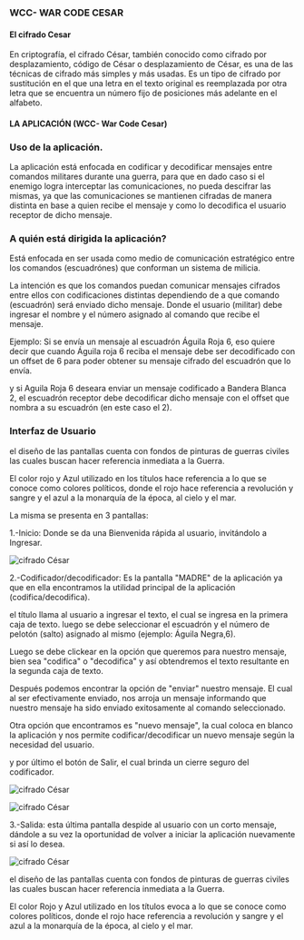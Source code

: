 ### WCC- WAR CODE CESAR

#### El cifrado Cesar
En criptografía, el cifrado César, también conocido como cifrado por desplazamiento, código de César o desplazamiento de César, es una de las técnicas de cifrado más simples y más usadas. Es un tipo de cifrado por sustitución en el que una letra en el texto original es reemplazada por otra letra que se encuentra un número fijo de posiciones más adelante en el alfabeto.

#### LA APLICACIÓN (WCC- War Code Cesar)

### Uso de la aplicación.

La aplicación está enfocada en codificar y decodificar mensajes entre comandos militares durante una guerra, para que en dado caso si el enemigo logra interceptar las comunicaciones, no pueda descifrar las mismas, ya que las comunicaciones se mantienen cifradas de manera distinta en base a quien recibe el mensaje y como lo decodifica el usuario receptor de dicho mensaje.


### A quién está dirigida la aplicación?

Está enfocada en ser usada como medio de comunicación estratégico entre los comandos (escuadrónes) que conforman un sistema de milicia.

La intención es que los comandos puedan comunicar mensajes cifrados entre ellos con codificaciones distintas dependiendo de a que comando (escuadrón) será enviado dicho mensaje. Donde el usuario (militar) debe ingresar el nombre y el número asignado al comando que recibe el mensaje.

Ejemplo: Si se envía un mensaje al escuadrón Águila Roja 6, eso quiere decir que cuando Águila roja 6 reciba el mensaje debe ser decodificado con un offset de 6 para poder obtener su mensaje cifrado del escuadrón que lo envía.

y si Aguila Roja 6 deseara enviar un mensaje codificado a Bandera Blanca 2, el escuadrón receptor debe decodificar dicho mensaje con el offset que nombra a su escuadrón (en este caso el 2).

### Interfaz de Usuario

el diseño de las pantallas cuenta con fondos de pinturas de guerras civiles las cuales buscan hacer referencia inmediata a la Guerra.

El color rojo y Azul utilizado en los títulos hace referencia a lo que se conoce como colores políticos, donde el rojo hace referencia a revolución y sangre y el azul a la monarquía de la época, al cielo y el mar.

La misma se presenta en 3 pantallas:

1.-Inicio: Donde se da una Bienvenida rápida al usuario, invitándolo a Ingresar.

![cifrado César](https://imageshack.com/a/img921/1593/7NttMq.png)

2.-Codificador/decodificador: Es la pantalla "MADRE" de la aplicación ya que en ella encontramos la utilidad principal de la aplicación (codifica/decodifica).

el título llama al usuario a ingresar el texto, el cual se ingresa en la primera caja de texto. luego se debe seleccionar el escuadrón y el número de pelotón (salto) asignado al mismo (ejemplo: Águila Negra,6).

Luego se debe clickear en la opción que queremos para nuestro mensaje, bien sea "codifica" o "decodifica" y así obtendremos el texto resultante en la segunda caja de texto.

Después podemos encontrar la opción de "enviar" nuestro mensaje. El cual al ser efectivamente enviado, nos arroja un mensaje informando que nuestro mensaje ha sido enviado exitosamente al comando seleccionado.

Otra opción que encontramos es "nuevo mensaje", la cual coloca en blanco la aplicación y nos permite codificar/decodificar un nuevo mensaje según la necesidad del usuario.

y por último el botón de Salir, el cual brinda un cierre seguro del codificador.

![cifrado César](https://imageshack.com/a/img924/7949/4k2j8i.jpg)


![cifrado César](https://imageshack.com/a/img923/2576/JqBldo.jpg)


3.-Salida: esta última pantalla despide al usuario con un corto mensaje, dándole a su vez la oportunidad de volver a iniciar la aplicación nuevamente si así lo desea.

![cifrado César](https://imageshack.com/a/img921/9190/tbhlFD.jpg)

el diseño de las pantallas cuenta con fondos de pinturas de guerras civiles las cuales buscan hacer referencia inmediata a la Guerra.

El color Rojo y Azul utilizado en los títulos evoca a lo que se conoce como colores políticos, donde el rojo hace referencia a revolución y sangre y el azul a la monarquía de la época, al cielo y el mar.
